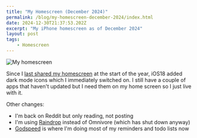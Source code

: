 ```yaml
---
title: "My Homescreen (December 2024)"
permalink: /blog/my-homescreen-december-2024/index.html
date: 2024-12-30T21:37:53.202Z
excerpt: "My iPhone homescreen as of December 2024"
layout: post
tags:
    - Homescreen
---
```


![My homescreen](https://cdn.rknight.me/site/homescreen-dec-2024.png)

Since I [last shared my homescreen](https://rknight.me/blog/my-home-screen-january-2024/) at the start of the year, iOS18 added dark mode icons which I immediately switched on. I still have a couple of apps that haven't updated but I need them on my home screen so I just live with it. 

Other changes:

- I'm back on Reddit but only reading, not posting
- I'm using [Raindrop](https://raindrop.io/) instead of Omnivore (which has shut down anyway)
- [Godspeed](https://godspeedapp.com/a/RKNIGHT25) is where I'm doing most of my reminders and todo lists now
